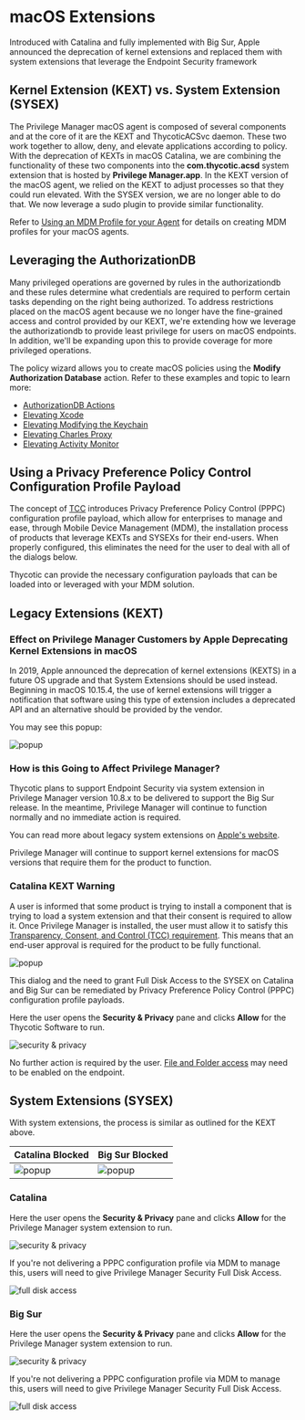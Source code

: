 [title]: # (macOS Extensions)
[tags]: # (macOS,kext,sysex)
[priority]: # (26)
# macOS Extensions

Introduced with Catalina and fully implemented with Big Sur, Apple announced the deprecation of kernel extensions and replaced them with system extensions that leverage the Endpoint Security framework

## Kernel Extension (KEXT) vs. System Extension (SYSEX)

The Privilege Manager macOS agent is composed of several components and at the core of it are the KEXT and ThycoticACSvc daemon. These two work together to allow, deny, and elevate applications according to policy. With the deprecation of KEXTs in macOS Catalina, we are combining the functionality of these two components into the __com.thycotic.acsd__ system extension that is hosted by __Privilege Manager.app__. In the KEXT version of the macOS agent, we relied on the KEXT to adjust processes so that they could run elevated. With the SYSEX version, we are no longer able to do that. We now leverage a sudo plugin to provide similar functionality.

Refer to [Using an MDM Profile for your Agent](../../agents/macOS/mdm-profiles.md) for details on creating MDM profiles for your macOS agents.

## Leveraging the AuthorizationDB

Many privileged operations are governed by rules in the authorizationdb and these rules determine what credentials are required to perform certain tasks depending on the right being authorized. To address restrictions placed on the macOS agent because we no longer have the fine-grained access and control provided by our KEXT, we're extending how we leverage the authorizationdb to provide least privilege for users on macOS endpoints. In addition, we'll be expanding upon this to provide coverage for more privileged operations.

The policy wizard allows you to create macOS policies using the __Modify Authorization Database__ action. Refer to these examples and topic to learn more:

* [AuthorizationDB Actions](../../admin/actions/macOS/authdb-actions.md)
* [Elevating Xcode](../../computer-groups/macOS/examples/elevate-xcode.md)
* [Elevating Modifying the Keychain](../../computer-groups/macOS/examples/elevate-keychain.md)
* [Elevating Charles Proxy](../../computer-groups/macOS/examples/elevate-charles-proxy.md)
* [Elevating Activity Monitor](../../computer-groups/macOS/examples/elevate-activity-mon.md)

## Using a Privacy Preference Policy Control Configuration Profile Payload

The concept of [TCC](tcc-access.md) introduces Privacy Preference Policy Control (PPPC) configuration profile payload, which allow for enterprises to manage and ease, through Mobile Device Management (MDM), the installation process of products that leverage KEXTs and SYSEXs for their end-users. When properly configured, this eliminates the need for the user to deal with all of the dialogs below.

Thycotic can provide the necessary configuration payloads that can be loaded into or leveraged with your MDM solution.

## Legacy Extensions (KEXT)

### Effect on Privilege Manager Customers by Apple Deprecating Kernel Extensions in macOS

In 2019, Apple announced the deprecation of kernel extensions (KEXTS) in a future OS upgrade and that System Extensions should be used instead. Beginning in macOS 10.15.4, the use of kernel extensions will trigger a notification that software using this type of extension includes a deprecated API and an alternative should be provided by the vendor.

You may see this popup:

![popup](images/kexts.png "System notification about extension deprecation")

### How is this Going to Affect Privilege Manager?

Thycotic plans to support Endpoint Security via system extension in Privilege Manager version 10.8.x to be delivered to support the Big Sur release. In the meantime, Privilege Manager will continue to function normally and no immediate action is required.

You can read more about legacy system extensions on [Apple's website](https://support.apple.com/en-us/HT210999).

Privilege Manager will continue to support kernel extensions for macOS versions that require them for the product to function.

### Catalina KEXT Warning

A user is informed that some product is trying to install a component that is trying to load a system extension and that their consent is required to allow it. Once Privilege Manager is installed, the user must allow it to satisfy this [Transparency, Consent, and Control (TCC) requirement](tcc-access.md). This means that an end-user approval is required for the product to be fully functional. 

![popup](images/sysex/blocked_kext.png "System Extension Blocked notification")

This dialog and the need to grant Full Disk Access to the SYSEX on Catalina and Big Sur can be remediated by Privacy Preference Policy Control (PPPC) configuration profile payloads.

Here the user opens the __Security & Privacy__ pane and clicks __Allow__ for the Thycotic Software to run. 

![security & privacy](images/sysex/allow-kext.png "Security & Privacy pane Allow button")

No further action is required by the user. [File and Folder access](tcc-access.md) may need to be enabled on the endpoint.

## System Extensions (SYSEX)

With system extensions, the process is similar as outlined for the KEXT above.

| Catalina Blocked | Big Sur Blocked |
| ----- | ----- |
| ![popup](images/sysex/blocked_sysex.png "System Extension Blocked notification") | ![popup](images/sysex/new-blocked.png "System Extension Blocked notification") |

### Catalina

Here the user opens the __Security & Privacy__ pane and clicks __Allow__ for the Privilege Manager system extension to run. 

![security & privacy](images/sysex/allow-kext.png "Security & Privacy pane Allow button")

If you're not delivering a PPPC configuration profile via MDM to manage this, users will need to give Privilege Manager Security Full Disk Access.

![full disk access](images/sysex/full-disk.png "Granting Privilege Manager full disk access")

### Big Sur

Here the user opens the __Security & Privacy__ pane and clicks __Allow__ for the Privilege Manager system extension to run. 

![security & privacy](images/sysex/new-allow.png "Security & Privacy pane Allow button")

If you're not delivering a PPPC configuration profile via MDM to manage this, users will need to give Privilege Manager Security Full Disk Access.

![full disk access](images/sysex/full-disk-big.png "Granting Privilege Manager full disk access")
